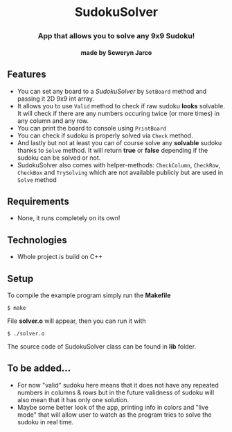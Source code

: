 <h1 align="center"> SudokuSolver</p>

<h3 align="center"> App that allows you to solve any 9x9 Sudoku! <p>

<h4 align="center"> made by Seweryn Jarco</p>

## Features
+ You can set any board to a *SudokuSolver* by `SetBoard` method and passing it 2D 9x9 int array.
+ It allows you to use `Valid` method to check if raw sudoku **looks** solvable. It will check if there are any numbers occuring twice (or more times) in any column and any row.
+ You can print the board to console using `PrintBoard`
+ You can check if sudoku is properly solved via `Check` method.
+ And lastly but not at least you can of course solve any **solvable** sudoku thanks to `Solve` method. It will return **true** or **false** depending if the sudoku can be solved or not.
+ SudokuSolver also comes with helper-methods: `CheckColumn`, `CheckRow`, `CheckBox` and `TrySolving` which are not available publicly but are used in `Solve` method

## Requirements
- None, it runs completely on its own!

## Technologies
- Whole project is build on C++

## Setup
To compile the example program simply run the **Makefile**
```
$ make
```
File **solver.o** will appear, then you can run it with
```
$ ./solver.o
```
The source code of SudokuSolver class can be found in **lib** folder.

## To be added...
+ For now "valid" sudoku here means that it does not have any repeated numbers in columns & rows but in the future validness of sudoku will also mean that it has only one solution.
+ Maybe some better look of the app, printing info in colors and "live mode" that will allow user to watch as the program tries to solve the sudoku in real time.
